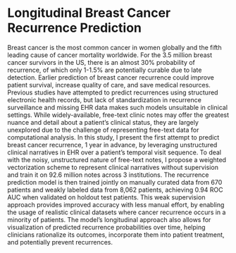 # Longitudinal Breast Cancer Recurrence Prediction

Breast cancer is the most common cancer in women globally and the fifth leading cause of cancer mortality worldwide. For the 3.5 million breast cancer survivors in the US, there is an almost 30% probability of recurrence, of which only 1-1.5% are potentially curable due to late detection. Earlier prediction of breast cancer recurrence could improve patient survival, increase quality of care, and save medical resources. Previous studies have attempted to predict recurrences using structured electronic health records, but lack of standardization in recurrence surveillance and missing EHR data makes such models unsuitable in clinical settings. While widely-available, free-text clinic notes may offer the greatest nuance and detail about a patient’s clinical status, they are largely unexplored due to the challenge of representing free-text data for computational analysis. In this study, I present the first attempt to predict breast cancer recurrence, 1 year in advance, by leveraging unstructured clinical narratives in EHR over a patient’s temporal visit sequence. To deal with the noisy, unstructured nature of free-text notes, I propose a weighted vectorization scheme to represent clinical narratives without supervision and train it on 92.6 million notes across 3 institutions. The recurrence prediction model is then trained jointly on manually curated data from 670 patients and weakly labeled data from 8,062 patients, achieving 0.94 ROC AUC when validated on holdout test patients. This weak supervision approach provides improved accuracy with less manual effort, by enabling the usage of realistic clinical datasets where cancer recurrence occurs in a minority of patients. The model’s longitudinal approach also allows for visualization of predicted recurrence probabilities over time, helping clinicians rationalize its outcomes, incorporate them into patient treatment, and potentially prevent recurrences.

